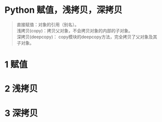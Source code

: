 Python 赋值，浅拷贝，深拷贝
=========================

> 直接赋值：对象的引用（别名）。    
> 浅拷贝(copy)：拷贝父对象，不会拷贝对象的内部的子对象。    
> 深拷贝(deepcopy)： copy模块的deepcopy方法，完全拷贝了父对象及其子对象。    

# 1 赋值

# 2 浅拷贝


# 3 深拷贝
